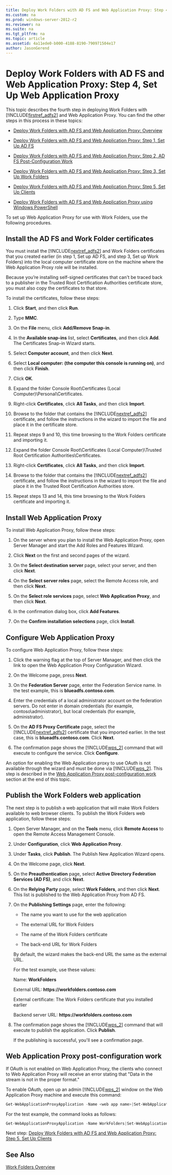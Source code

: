 ```yaml
---
title: Deploy Work Folders with AD FS and Web Application Proxy: Step 4, Set Up Web Application Proxy
ms.custom: na
ms.prod: windows-server-2012-r2
ms.reviewer: na
ms.suite: na
ms.tgt_pltfrm: na
ms.topic: article
ms.assetid: 4a11ede0-b000-4188-8190-790971504e17
author: JasonGerend
---
```

# Deploy Work Folders with AD FS and Web Application Proxy: Step 4, Set Up Web Application Proxy
This topic describes the fourth step in deploying Work Folders with [!INCLUDE[firstref_adfs2](../Token/firstref_adfs2_md.md)] and Web Application Proxy. You can find the other steps in this process in these topics:  
  
-   [Deploy Work Folders with AD FS and Web Application Proxy: Overview](../Topic/Deploy-Work-Folders-with-AD-FS-and-Web-Application-Proxy--Overview.md)  
  
-   [Deploy Work Folders with AD FS and Web Application Proxy: Step 1, Set Up AD FS](../Topic/Deploy-Work-Folders-with-AD-FS-and-Web-Application-Proxy--Step-1,-Set-Up-AD-FS.md)  
  
-   [Deploy Work Folders with AD FS and Web Application Proxy: Step 2, AD FS Post-Configuration Work](../Topic/Deploy-Work-Folders-with-AD-FS-and-Web-Application-Proxy--Step-2,-AD-FS-Post-Configuration-Work.md)  
  
-   [Deploy Work Folders with AD FS and Web Application Proxy: Step 3, Set Up Work Folders](../Topic/Deploy-Work-Folders-with-AD-FS-and-Web-Application-Proxy--Step-3,-Set-Up-Work-Folders.md)  
  
-   [Deploy Work Folders with AD FS and Web Application Proxy: Step 5, Set Up Clients](../Topic/Deploy-Work-Folders-with-AD-FS-and-Web-Application-Proxy--Step-5,-Set-Up-Clients.md)  
  
-   [Deploy Work Folders with AD FS and Web Application Proxy using Windows PowerShell](../Topic/Deploy-Work-Folders-with-AD-FS-and-Web-Application-Proxy-using-Windows-PowerShell.md)  
  
To set up Web Application Proxy for use with Work Folders, use the following procedures.  
  
## Install the AD FS and Work Folder certificates  
You must install the [!INCLUDE[nextref_adfs2](../Token/nextref_adfs2_md.md)] and Work Folders certificates that you created earlier \(in step 1, Set up AD FS, and step 3, Set up Work Folders\) into the local computer certificate store on the machine where the Web Application Proxy role will be installed.  
  
Because you’re installing self\-signed certificates that can't be traced back to a publisher in the Trusted Root Certification Authorities certificate store, you must also copy the certificates to that store.  
  
To install the certificates, follow these steps:  
  
1.  Click **Start**, and then click **Run**.  
  
2.  Type **MMC**.  
  
3.  On the **File** menu, click **Add\/Remove Snap\-in**.  
  
4.  In the **Available snap\-ins** list, select **Certificates**, and then click **Add**. The Certificates Snap\-in Wizard starts.  
  
5.  Select **Computer account**, and then click **Next**.  
  
6.  Select **Local computer: \(the computer this console is running on\)**, and then click **Finish**.  
  
7.  Click **OK**.  
  
8.  Expand the folder Console Root\\Certificates \(Local Computer\)\\Personal\\Certificates.  
  
9. Right\-click **Certificates**, click **All Tasks**, and then click **Import**.  
  
10. Browse to the folder that contains the [!INCLUDE[nextref_adfs2](../Token/nextref_adfs2_md.md)] certificate, and follow the instructions in the wizard to import the file and place it in the certificate store.  
  
11. Repeat steps 9 and 10, this time browsing to the Work Folders certificate and importing it.  
  
12. Expand the folder Console Root\\Certificates \(Local Computer\)\\Trusted Root Certification Authorities\\Certificates.  
  
13. Right\-click **Certificates**, click **All Tasks**, and then click **Import**.  
  
14. Browse to the folder that contains the [!INCLUDE[nextref_adfs2](../Token/nextref_adfs2_md.md)] certificate, and follow the instructions in the wizard to import the file and place it in the Trusted Root Certification Authorities store.  
  
15. Repeat steps 13 and 14, this time browsing to the Work Folders certificate and importing it.  
  
## Install Web Application Proxy  
To install Web Application Proxy, follow these steps:  
  
1.  On the server where you plan to install the Web Application Proxy, open Server Manager and start the Add Roles and Features Wizard.  
  
2.  Click **Next** on the first and second pages of the wizard.  
  
3.  On the **Select destination server** page, select your server, and then click **Next**.  
  
4.  On the **Select server roles** page, select the Remote Access role, and then click **Next**.  
  
5.  On the **Select role services** page, select **Web Application Proxy**, and then click **Next**.  
  
6.  In the confirmation dialog box, click **Add Features**.  
  
7.  On the **Confirm installation selections** page, click **Install**.  
  
## Configure Web Application Proxy  
To configure Web Application Proxy, follow these steps:  
  
1.  Click the warning flag at the top of Server Manager, and then click the link to open the Web Application Proxy Configuration Wizard.  
  
2.  On the Welcome page, press **Next**.  
  
3.  On the **Federation Server** page, enter the Federation Service name. In the test example, this is **blueadfs.contoso.com**.  
  
4.  Enter the credentials of a local administrator account on the federation servers. Do not enter in domain credentials \(for example, contoso\\administrator\), but local credentials \(for example, administrator\).  
  
5.  On the **AD FS Proxy Certificate** page, select the [!INCLUDE[nextref_adfs2](../Token/nextref_adfs2_md.md)] certificate that you imported earlier. In the test case, this is **blueadfs.contoso.com**. Click **Next**.  
  
6.  The confirmation page shows the [!INCLUDE[wps_2](../Token/wps_2_md.md)] command that will execute to configure the service. Click **Configure**.  
  
An option for enabling the Web Application proxy to use OAuth is not available through the wizard and must be done via [!INCLUDE[wps_2](../Token/wps_2_md.md)]. This step is described in the [Web Application Proxy post\-configuration work](assetId:///e0afcc9c-a4aa-40b6-9f57-fdb47dfb933a#PostInstWk) section at the end of this topic.  
  
## Publish the Work Folders web application  
The next step is to publish a web application that will make Work Folders available to web browser clients. To publish the Work Folders web application, follow these steps:  
  
1.  Open Server Manager, and on the **Tools** menu, click **Remote Access** to open the Remote Access Management Console.  
  
2.  Under **Configuration**, click **Web Application Proxy**.  
  
3.  Under **Tasks**, click **Publish**. The Publish New Application Wizard opens.  
  
4.  On the Welcome page, click **Next**.  
  
5.  On the **Preauthentication** page, select **Active Directory Federation Services \(AD FS\)**, and click **Next**.  
  
6.  On the **Relying Party** page, select **Work Folders**, and then click **Next**. This list is published to the Web Application Proxy from AD FS.  
  
7.  On the **Publishing Settings** page, enter the following:  
  
    -   The name you want to use for the web application  
  
    -   The external URL for Work Folders  
  
    -   The name of the Work Folders certificate  
  
    -   The back\-end URL for Work Folders  
  
    By default, the wizard makes the back\-end URL the same as the external URL.  
  
    For the test example, use these values:  
  
    Name: **WorkFolders**  
  
    External URL: **https:\/\/workfolders.contoso.com**  
  
    External certificate: The Work Folders certificate that you installed earlier  
  
    Backend server URL: **https:\/\/workfolders.contoso.com**  
  
8.  The confirmation page shows the [!INCLUDE[wps_2](../Token/wps_2_md.md)] command that will execute to publish the application. Click **Publish**.  
  
    If the publishing is successful, you'll see a confirmation page.  
  
## <a name="PostInstWk"></a>Web Application Proxy post\-configuration work  
If OAuth is not enabled on Web Application Proxy, the clients who connect to Web Application Proxy will receive an error stating that "Data in the stream is not in the proper format."  
  
To enable OAuth, open up an admin [!INCLUDE[wps_2](../Token/wps_2_md.md)] window on the Web Application Proxy machine and execute this command:  
  
```powershell  
Get-WebApplicationProxyApplication -Name <web app name>|Set-WebApplicationProxyApplication  -UseOAuthAuthentication    
```  
  
For the test example, the command looks as follows:  
  
```powershell  
Get-WebApplicationProxyApplication -Name WorkFolders|Set-WebApplicationProxyApplication  -UseOAuthAuthentication    
```  
  
Next step: [Deploy Work Folders with AD FS and Web Application Proxy: Step 5, Set Up Clients](../Topic/Deploy-Work-Folders-with-AD-FS-and-Web-Application-Proxy--Step-5,-Set-Up-Clients.md)  
  
## See Also  
[Work Folders Overview](../Topic/Work-Folders-Overview.md)  
  
